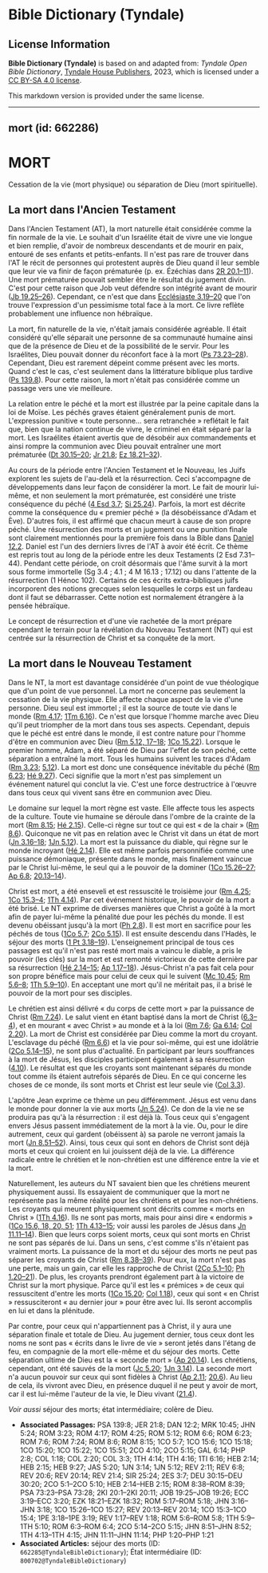 # Bible Dictionary (Tyndale)

## License Information

**Bible Dictionary (Tyndale)** is based on and adapted from: _Tyndale Open Bible Dictionary_, [Tyndale House Publishers](https://tyndaleopenresources.com/), 2023, which is licensed under a [CC BY-SA 4.0 license](https://creativecommons.org/licenses/by-sa/4.0/legalcode.en).

This markdown version is provided under the same license.



--------------------------------

## mort (id: 662286)

MORT
====

Cessation de la vie (mort physique) ou séparation de Dieu (mort spirituelle).

La mort dans l'Ancien Testament
-------------------------------

Dans l'Ancien Testament (AT), la mort naturelle était considérée comme la fin normale de la vie. Le souhait d'un Israélite était de vivre une vie longue et bien remplie, d'avoir de nombreux descendants et de mourir en paix, entouré de ses enfants et petits\-enfants. Il n'est pas rare de trouver dans l'AT le récit de personnes qui protestent auprès de Dieu quand il leur semble que leur vie va finir de façon prématurée (p. ex. Ézéchias dans [2R 20\.1–11](https://ref.ly/2Kgs20:1-2Kgs20:11)). Une mort prématurée pouvait sembler être le résultat du jugement divin. C'est pour cette raison que Job veut défendre son intégrité avant de mourir ([Jb 19\.25–26](https://ref.ly/Job19:25-Job19:26)). Cependant, ce n'est que dans [Ecclésiaste 3\.19–20](https://ref.ly/Eccl3:19-Eccl3:20) que l'on trouve l'expression d'un pessimisme total face à la mort. Ce livre reflète probablement une influence non hébraïque.

La mort, fin naturelle de la vie, n'était jamais considérée agréable. Il était considéré qu'elle séparait une personne de sa communauté humaine ainsi que de la présence de Dieu et de la possibilité de le servir. Pour les Israélites, Dieu pouvait donner du réconfort face à la mort ([Ps 73\.23–28](https://ref.ly/Ps73:23-Ps73:28)). Cependant, Dieu est rarement dépeint comme présent avec les morts. Quand c'est le cas, c'est seulement dans la littérature biblique plus tardive ([Ps 139\.8](https://ref.ly/Ps139:8)). Pour cette raison, la mort n'était pas considérée comme un passage vers une vie meilleure.

La relation entre le péché et la mort est illustrée par la peine capitale dans la loi de Moïse. Les péchés graves étaient généralement punis de mort. L'expression punitive « toute personne… sera retranchée » reflétait le fait que, bien que la nation continue de vivre, le criminel en était séparé par la mort. Les Israélites étaient avertis que de désobéir aux commandements et ainsi rompre la communion avec Dieu pouvait entraîner une mort prématurée ([Dt 30\.15–20](https://ref.ly/Deut30:15-Deut30:20); [Jr 21\.8](https://ref.ly/Jer21:8); [Ez 18\.21–32](https://ref.ly/Ezek18:21-Ezek18:32)).

Au cours de la période entre l'Ancien Testament et le Nouveau, les Juifs explorent les sujets de l'au\-delà et la résurrection. Ceci s'accompagne de développements dans leur façon de considérer la mort. Le fait de mourir lui\-même, et non seulement la mort prématurée, est considéré une triste conséquence du péché ([4 Esd 3\.7](https://ref.ly/2Esd3:7); [Si 25\.24](https://ref.ly/Sir25:24)). Parfois, la mort est décrite comme la conséquence du « premier péché » (la désobéissance d'Adam et Ève). D'autres fois, il est affirmé que chacun meurt à cause de son propre péché. Une résurrection des morts et un jugement ou une punition finale sont clairement mentionnés pour la première fois dans la Bible dans [Daniel 12\.2](https://ref.ly/Dan12:2). Daniel est l'un des derniers livres de l'AT à avoir été écrit. Ce thème est repris tout au long de la période entre les deux Testaments (2 Esd 7\.31–44\). Pendant cette période, on croit désormais que l'âme survit à la mort sous forme immortelle (Sg 3\.4 ; 4\.1 ; 4 M 16\.13 ; 17\.12\) ou dans l'attente de la résurrection (1 Hénoc 102\). Certains de ces écrits extra\-bibliques juifs incorporent des notions grecques selon lesquelles le corps est un fardeau dont il faut se débarrasser. Cette notion est normalement étrangère à la pensée hébraïque.

Le concept de résurrection et d'une vie rachetée de la mort prépare cependant le terrain pour la révélation du Nouveau Testament (NT) qui est centrée sur la résurrection de Christ et sa conquête de la mort.

La mort dans le Nouveau Testament
---------------------------------

Dans le NT, la mort est davantage considérée d'un point de vue théologique que d'un point de vue personnel. La mort ne concerne pas seulement la cessation de la vie physique. Elle affecte chaque aspect de la vie d'une personne. Dieu seul est immortel ; il est la source de toute vie dans le monde ([Rm 4\.17](https://ref.ly/Rom4:17); [1Tm 6\.16](https://ref.ly/1Tim6:16)). Ce n'est que lorsque l'homme marche avec Dieu qu'il peut triompher de la mort dans tous ses aspects. Cependant, depuis que le péché est entré dans le monde, il est contre nature pour l'homme d'être en communion avec Dieu ([Rm 5\.12, 17–18](https://ref.ly/Rom5:12,Rom5:17-Rom5:18); [1Co 15\.22](https://ref.ly/1Cor15:22)). Lorsque le premier homme, Adam, a été séparé de Dieu par l'effet de son péché, cette séparation a entraîné la mort. Tous les humains suivent les traces d'Adam ([Rm 3\.23](https://ref.ly/Rom3:23); [5\.12](https://ref.ly/Rom5:12)). La mort est donc une conséquence inévitable du péché ([Rm 6\.23](https://ref.ly/Rom6:23); [Hé 9\.27](https://ref.ly/Heb9:27)). Ceci signifie que la mort n'est pas simplement un événement naturel qui conclut la vie. C'est une force destructrice à l'œuvre dans tous ceux qui vivent sans être en communion avec Dieu.

Le domaine sur lequel la mort règne est vaste. Elle affecte tous les aspects de la culture. Toute vie humaine se déroule dans l'ombre de la crainte de la mort ([Rm 8\.15](https://ref.ly/Rom8:15); [Hé 2\.15](https://ref.ly/Heb2:15)). Celle\-ci règne sur tout ce qui est « de la chair » ([Rm 8\.6](https://ref.ly/Rom8:6)). Quiconque ne vit pas en relation avec le Christ vit dans un état de mort ([Jn 3\.16–18](https://ref.ly/John3:16-John3:18); [1Jn 5\.12](https://ref.ly/1John5:12)). La mort est la puissance du diable, qui règne sur le monde incroyant ([Hé 2\.14](https://ref.ly/Heb2:14)). Elle est même parfois personnifiée comme une puissance démoniaque, présente dans le monde, mais finalement vaincue par le Christ lui\-même, le seul qui a le pouvoir de la dominer ([1Co 15\.26–27](https://ref.ly/1Cor15:26-1Cor15:27); [Ap 6\.8](https://ref.ly/Rev6:8); [20\.13–14](https://ref.ly/Rev20:13-Rev20:14)).

Christ est mort, a été enseveli et est ressuscité le troisième jour ([Rm 4\.25](https://ref.ly/Rom4:25); [1Co 15\.3–4](https://ref.ly/1Cor15:3-1Cor15:4); [1Th 4\.14](https://ref.ly/1Thess4:14)). Par cet événement historique, le pouvoir de la mort a été brisé. Le NT exprime de diverses manières que Christ a goûté à la mort afin de payer lui\-même la pénalité due pour les péchés du monde. Il est devenu obéissant jusqu'à la mort ([Ph 2\.8](https://ref.ly/Phil2:8)). Il est mort en sacrifice pour les péchés de tous ([1Co 5\.7](https://ref.ly/1Cor5:7); [2Co 5\.15](https://ref.ly/2Cor5:15)). Il est ensuite descendu dans l'Hadès, le séjour des morts ([1 Pt 3\.18–19](https://ref.ly/1Pet3:18-1Pet3:19)). L'enseignement principal de tous ces passages est qu'il n'est pas resté mort mais a vaincu le diable, a pris le pouvoir (les clés) sur la mort et est remonté victorieux de cette dernière par sa résurrection ([Hé 2\.14–15](https://ref.ly/Heb2:14-Heb2:15); [Ap 1\.17–18](https://ref.ly/Rev1:17-Rev1:18)). Jésus\-Christ n'a pas fait cela pour son propre bénéfice mais pour celui de ceux qui le suivent ([Mc 10\.45](https://ref.ly/Mark10:45); [Rm 5\.6–8](https://ref.ly/Rom5:6-Rom5:8); [1Th 5\.9–10](https://ref.ly/1Thess5:9-1Thess5:10)). En acceptant une mort qu'il ne méritait pas, il a brisé le pouvoir de la mort pour ses disciples.

Le chrétien est ainsi délivré « du corps de cette mort » par la puissance de Christ ([Rm 7\.24](https://ref.ly/Rom7:24)). Le salut vient en étant baptisé dans la mort de Christ ([6\.3–4](https://ref.ly/Rom6:3-Rom6:4)), et en mourant « avec Christ » au monde et à la loi ([Rm 7\.6](https://ref.ly/Rom7:6); [Ga 6\.14](https://ref.ly/Gal6:14); [Col 2\.20](https://ref.ly/Col2:20)). La mort de Christ est considérée par Dieu comme la mort du croyant. L'esclavage du péché ([Rm 6\.6](https://ref.ly/Rom6:6)) et la vie pour soi\-même, qui est une idolâtrie ([2Co 5\.14–15](https://ref.ly/2Cor5:14-2Cor5:15)), ne sont plus d'actualité. En participant par leurs souffrances à la mort de Jésus, les disciples participent également à sa résurrection ([4\.10](https://ref.ly/2Cor4:10)). Le résultat est que les croyants sont maintenant séparés du monde tout comme ils étaient autrefois séparés de Dieu. En ce qui concerne les choses de ce monde, ils sont morts et Christ est leur seule vie ([Col 3\.3](https://ref.ly/Col3:3)).

L'apôtre Jean exprime ce thème un peu différemment. Jésus est venu dans le monde pour donner la vie aux morts ([Jn 5\.24](https://ref.ly/John5:24)). Ce don de la vie ne se produira pas qu'à la résurrection : il est déjà là. Tous ceux qui s'engagent envers Jésus passent immédiatement de la mort à la vie. Ou, pour le dire autrement, ceux qui gardent (obéissent à) sa parole ne verront jamais la mort ([Jn 8\.51–52](https://ref.ly/John8:51-John8:52)). Ainsi, tous ceux qui sont en dehors de Christ sont déjà morts et ceux qui croient en lui jouissent déjà de la vie. La différence radicale entre le chrétien et le non\-chrétien est une différence entre la vie et la mort.

Naturellement, les auteurs du NT savaient bien que les chrétiens meurent physiquement aussi. Ils essayaient de communiquer que la mort ne représente pas la même réalité pour les chrétiens et pour les non\-chrétiens. Les croyants qui meurent physiquement sont décrits comme « morts en Christ » ([1Th 4\.16](https://ref.ly/1Thess4:16)). Ils ne sont pas morts, mais pour ainsi dire « endormis » ([1Co 15\.6, 18, 20, 51](https://ref.ly/1Cor15:6,1Cor15:18,1Cor15:20,1Cor15:51); [1Th 4\.13–15](https://ref.ly/1Thess4:13-1Thess4:15); voir aussi les paroles de Jésus dans [Jn 11\.11–14](https://ref.ly/John11:11-John11:14)). Bien que leurs corps soient morts, ceux qui sont morts en Christ ne sont pas séparés de lui. Dans un sens, c'est comme s'ils n'étaient pas vraiment morts. La puissance de la mort et du séjour des morts ne peut pas séparer les croyants de Christ ([Rm 8\.38–39](https://ref.ly/Rom8:38-Rom8:39)). Pour eux, la mort n'est pas une perte, mais un gain, car elle les rapproche de Christ ([2Co 5\.1–10](https://ref.ly/2Cor5:1-2Cor5:10); [Ph 1\.20–21](https://ref.ly/Phil1:20-Phil1:21)). De plus, les croyants prendront également part à la victoire de Christ sur la mort physique. Parce qu'il est les « prémices » de ceux qui ressuscitent d'entre les morts ([1Co 15\.20](https://ref.ly/1Cor15:20); [Col 1\.18](https://ref.ly/Col1:18)), ceux qui sont « en Christ » ressusciteront « au dernier jour » pour être avec lui. Ils seront accomplis en lui et dans la plénitude.

Par contre, pour ceux qui n'appartiennent pas à Christ, il y aura une séparation finale et totale de Dieu. Au jugement dernier, tous ceux dont les noms ne sont pas « écrits dans le livre de vie » seront jetés dans l'étang de feu, en compagnie de la mort elle\-même et du séjour des morts. Cette séparation ultime de Dieu est la « seconde mort » ([Ap 20\.14](https://ref.ly/Rev20:14)). Les chrétiens, cependant, ont été sauvés de la mort ([Jc 5\.20](https://ref.ly/Jas5:20); [1Jn 3\.14](https://ref.ly/1John3:14)). La seconde mort n'a aucun pouvoir sur ceux qui sont fidèles à Christ ([Ap 2\.11](https://ref.ly/Rev2:11); [20\.6](https://ref.ly/Rev20:6)). Au lieu de cela, ils vivront avec Dieu, en présence duquel il ne peut y avoir de mort, car il est lui\-même l'auteur de la vie, le Dieu vivant ([21\.4](https://ref.ly/Rev21:4)).

*Voir aussi* séjour des morts; état intermédiaire; colère de Dieu.

* **Associated Passages:** PSA 139:8; JER 21:8; DAN 12:2; MRK 10:45; JHN 5:24; ROM 3:23; ROM 4:17; ROM 4:25; ROM 5:12; ROM 6:6; ROM 6:23; ROM 7:6; ROM 7:24; ROM 8:6; ROM 8:15; 1CO 5:7; 1CO 15:6; 1CO 15:18; 1CO 15:20; 1CO 15:22; 1CO 15:51; 2CO 4:10; 2CO 5:15; GAL 6:14; PHP 2:8; COL 1:18; COL 2:20; COL 3:3; 1TH 4:14; 1TH 4:16; 1TI 6:16; HEB 2:14; HEB 2:15; HEB 9:27; JAS 5:20; 1JN 3:14; 1JN 5:12; REV 2:11; REV 6:8; REV 20:6; REV 20:14; REV 21:4; SIR 25:24; 2ES 3:7; DEU 30:15–DEU 30:20; 2CO 5:1–2CO 5:10; HEB 2:14–HEB 2:15; ROM 8:38–ROM 8:39; PSA 73:23–PSA 73:28; 2KI 20:1–2KI 20:11; JOB 19:25–JOB 19:26; ECC 3:19–ECC 3:20; EZK 18:21–EZK 18:32; ROM 5:17–ROM 5:18; JHN 3:16–JHN 3:18; 1CO 15:26–1CO 15:27; REV 20:13–REV 20:14; 1CO 15:3–1CO 15:4; 1PE 3:18–1PE 3:19; REV 1:17–REV 1:18; ROM 5:6–ROM 5:8; 1TH 5:9–1TH 5:10; ROM 6:3–ROM 6:4; 2CO 5:14–2CO 5:15; JHN 8:51–JHN 8:52; 1TH 4:13–1TH 4:15; JHN 11:11–JHN 11:14; PHP 1:20–PHP 1:21
* **Associated Articles:** séjour des morts (ID: `662285@TyndaleBibleDictionary`); État intermédiaire (ID: `800702@TyndaleBibleDictionary`)

